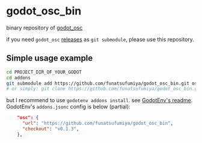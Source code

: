# godot_osc_bin

binary repository of [godot_osc](https://github.com/funatsufumiya/godot_osc)

if you need `godot_osc` [releases](https://github.com/funatsufumiya/godot_osc/releases) as `git submodule`, please use this repository.

## Simple usage example

```bash
cd PROJECT_DIR_OF_YOUR_GODOT
cd addons
git submodule add https://github.com/funatsufumiya/godot_osc_bin.git osc
# or simply: git clone https://github.com/funatsufumiya/godot_osc_bin.git osc
```

but I recommend to use `godotenv addons install`. see [GodotEnv's readme](https://github.com/chickensoft-games/GodotEnv?tab=readme-ov-file#initializing-godotenv-in-a-project). GodotEnv's `addons.jsonc` config is below (partial):

```json
    "osc": {
      "url": "https://github.com/funatsufumiya/godot_osc_bin",
      "checkout": "v0.1.3",
    },
```
